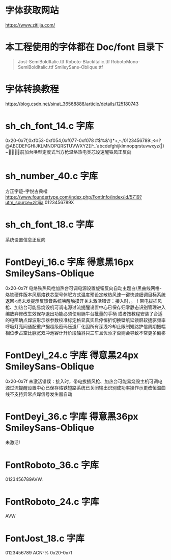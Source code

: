 # 字体获取网站
https://www.zitijia.com/

# 本工程使用的字体都在 Doc/font 目录下
> Jost-SemiBoldItalic.ttf
> Roboto-BlackItalic.ttf
> RobotoMono-SemiBoldItalic.ttf
> SmileySans-Oblique.ttf

# 字体转换教程
https://blog.csdn.net/sinat_36568888/article/details/125180743

# sh_ch_font_14.c 字库
0x20-0x7f,0xf053-0xf054,0xf077-0xf078
#$%&'()*+,-./0123456789:;<=>?@ABCDEFGHIJKLMNOPQRSTUVWXYZ[\]^_`abcdefghijklmnopqrstuvwxyz{|}~前加台唤型定度式当方枪温烙热电类芯设速醒铁风正反向

# sh_number_40.c 字库
方正字迹-字悦古典楷 https://www.foundertype.com/index.php/FontInfo/index/id/5719?utm_source=zitijia
0123456789X

# sh_ch_font_18.c 字库
系统设置信息正反向


# FontDeyi_16.c 字库 得意黑16px SmileySans-Oblique
0x20-0x7f
电烙铁热风枪加热台可调电源设置旋钮反向自动主题白/黑曲线网格-烙铁硬件版本风扇烙铁芯型号休眠方式温度预设定散热风速一键快速细调目标系统返回<尚未发提示反馈音系统唤醒触摸开关未激活错误：接入时，。！带电拔插风枪、加热台可能易烧毁机可调电源过流提醒设置中心已保存归零静态识别管理进入编放弃修改生效保存退出功能必须使用蜗牛台批量的手柄 或者按教程安装了合适的电阻确点焊波形示器参数校准标定格显真实启停恒折切换壁纸延锁屏软捷驱频率呼吸灯亮间通配重户据超级密码压道厂化固所有深浅冷却止限制短路护信周期振幅相位步占空比脉宽双冲池容计升阶段轴斜只三车且优添才否则会导致不常更多偏移

# FontDeyi_24.c 字库 得意黑24px SmileySans-Oblique
0x20-0x7f
未激活错误：接入时，带电拔插风枪、加热台可能易烧毁主机可调电源过流提醒设置中心已保存烙铁短路系统已关闭输出识别成功率操作示更改恒温曲线不支持异常点焊信号发生器自动

# FontDeyi_36.c 字库 得意黑36px SmileySans-Oblique
未激活!

# FontRoboto_36.c 字库
0123456789AVW.

# FontRoboto_24.c 字库
AVW

# FontJost_18.c 字库
0123456789 ACN°%
0x20-0x7f